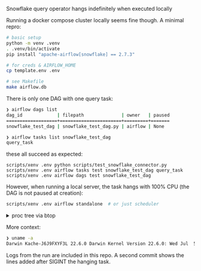 Snowflake query operator hangs indefinitely when executed locally

Running a docker compose cluster locally seems fine though. A minimal repro:

```sh
# basic setup
python -m venv .venv
. .venv/bin/activate
pip install "apache-airflow[snowflake] == 2.7.3"

# for creds & AIRFLOW_HOME
cp template.env .env

# see Makefile
make airflow.db
```

There is only one DAG with one query task:

```sh
❯ airflow dags list
dag_id             | filepath              | owner   | paused
===================+=======================+=========+=======
snowflake_test_dag | snowflake_test_dag.py | airflow | None

❯ airflow tasks list snowflake_test_dag
query_task
```

these all succeed as expected:

```
scripts/xenv .env python scripts/test_snowflake_connector.py
scripts/xenv .env airflow tasks test snowflake_test_dag query_task
scripts/xenv .env airflow dags test snowflake_test_dag
```

However, when running a local server, the task hangs with 100% CPU (the DAG is
not paused at creation):

```sh
scripts/xenv .env airflow standalone  # or just scheduler
```

<details>
<summary>proc tree via btop</summary>

    ╭─┐¹cpu┌──┐menu┌┐preset *┌───────────────────────────────┐14:01:28┌───────────────────┐BAT■ 100% ■■■■■■■■■■ ┌┐- 2000ms +┌─╮
    │                                                                                                                         │
    │                                                                                ╭─┐Apple M1 Max┌────────────────────────╮│
    │                                                                              ⢀ │CPU ■■■■■■■■■■■■■■■■■■■■■■■■■■■■■■  48%││
    │                                                                 ⡇⡆⡆⡇⡆⣄⣄⣴⣄⣀⣠⣠⢰⣸⢸│C0  ⣶⣶⣶⣶⣶⣶⣶⣶⣴⣶  72%│C5  ⣀⣀⣀⣀⣀⣀⣀⣀⣠⣠  34%││
    │                                                                ⢸⣷⣷⣧⣷⣿⣿⣿⣿⣿⣿⣿⣿⣿⣿⣿│C1  ⣶⣶⣶⣶⣶⣶⣶⣶⣶⣶  72%│C6  ⣤⣤⣴⣴⣦⣤⣤⣴⣶⣦  54%││
    │                                                                ⣿⣿⣿⣿⣿⣿⣿⣿⣿⣿⣿⣿⣿⣿⣿⣿│C2  ⣶⣶⣶⣶⣶⣶⣶⣶⣴⣴  67%│C7  ⣄⣄⣤⣄⣀⣠⣀⣠⣤⣤  37%││
    │                                                                ⢿⣿⣿⣿⣿⣿⣿⣿⣿⣿⣿⣿⣿⣿⣿⣿│C3  ⣤⣤⣤⣤⣤⣤⣤⣤⣤⣤  52%│C8  ⣀⣀⣠⣀⣀⣀⣀⣀⣠⣀  28%││
    │                                                                ⠘⡟⡟⡏⡟⡿⡿⡿⣿⣿⣿⣿⢿⢿⢿⢿⡿C4  ⣄⣄⣤⣄⣀⣠⣠⣠⣠⣠  40%│C9  ⣀⣀⣀⣀⣀⣀⣀⣀⣠⢀  26%││
    │                                                                 ⠃⠃⠃⠃⠁⠁⠁⠈  ⠈ ⠈⠸⠘⠁⠇                   LAV: 7.77 6.06 4.74││
    │                                                                                  ──────────────────────────────────────╯│
    │ up 5d 00:20                                                                                                             │
    ╰─────────────────────────────────────────────────────────────────────────────────────────────────────────────────────────╯
    ╭─┐⁴proc┌┐f airflow del┌────────────────────────────────────────────────────────┐per-core┌┐reverse┌┐tree┌┐< cpu direct >┌─╮
    │Tree:                                                                              Threads: User:       MemB       Cpu%  │
    │[-]─77168 bash (bash scripts/xenv .env airflow standalone)                                1 myusername  3.2M ⣀⣀⣀⣀⣀  0.0  │
    │ │ [-]─77169 python3.11 (/Users/myusername/Code/airflow_snowflake_test/.venv/bin/pyth)    5 myusername  158M ⣀⣀⣀⢀⢀  0.1  │
    │ │  │ [-]─77171 python3.11 (/Users/myusername/Code/airflow_snowflake_test/.venv/bin/p)    4 myusername  147M ⣀⣀⣀⣀⣀  0.5  │
    │ │  │  │ [-]─77175 python3.11 (gunicorn: master [gunicorn])                               2 myusername   66M ⣀⣀⣀⣀⣀  0.0  │
    │ │  │  │  │  ├─ 77177 python3.11 (gunicorn: worker [gunicorn])                            1 myusername   15M ⣀⣀⣀⣀⣀  0.0  │
    │ │  │  │  │  └─ 77176 python3.11 (gunicorn: worker [gunicorn])                            1 myusername   15M ⣀⣀⣀⣀⣀  0.0  │
    │ │  │  │  └─ 77174 python3.11 (/Users/myusername/Code/airflow_snowflake_test/.venv/bi)    1 myusername   13M ⣀⣀⣀⣀⣀  0.0  │
    │ │  │ [-]─77172 python3.11 (/Users/myusername/Code/airflow_snowflake_test/.venv/bin/p)    1 myusername  126M ⣀⣀⣀⣀⣀  0.0  │
    │ │  │  │ [-]─77173 python3.11 (gunicorn: master [airflow-webserver])                      2 myusername  176M ⣀⣀⣀⢀⢀  1.7  │
    │ │  │  │  │  ├─ 78489 python3.11 ([ready] gunicorn: worker [airflow-webserver])           1 myusername   28M ⣀⣀⣀⣀⣀  0.0  │
    │ │  │  │  │  ├─ 78488 python3.11 ([ready] gunicorn: worker [airflow-webserver])           1 myusername   28M ⣀⣀⣀⣀⣀  0.0  │
    │ │  │  │  │  ├─ 78487 python3.11 ([ready] gunicorn: worker [airflow-webserver])           1 myusername   29M ⣀⣀⣀⣀⣀  0.0  │
    │ │  │  │  │  └─ 78486 python3.11 ([ready] gunicorn: worker [airflow-webserver])           1 myusername   28M ⣀⣀⣀⣀⣀  0.0  │
    │ │  │ [-]─77170 python3.11 (/Users/myusername/Code/airflow_snowflake_test/.venv/bin/p)    2 myusername  149M ⣀⣀⣀⣀⣀  0.0  │
    │ │  │  │ [-]─77195 python3.11 (/Users/myusername/Code/airflow_snowflake_test/.venv/bi)    2 myusername  133M ⣀⣀⣀⣀⡀  0.0  │
    │ │  │  │  │  └─ 77198 python3.11 (airflow task runner: snowflake_test_dag query_task )    1 myusername   96M ⣀⣀⣀⣿⣿  100  │
    │ │  │  │ [-]─77188 python3.11 (gunicorn: master [gunicorn])                               2 myusername   67M ⣀⣀⣀⣀⣀  0.0  │
    │ │  │  │  │  ├─ 77191 python3.11 (gunicorn: worker [gunicorn])                            1 myusername   16M ⣀⣀⣀⣀⣀  0.0  │
    │ │  │  │  │  └─ 77190 python3.11 (gunicorn: worker [gunicorn])                            1 myusername   15M ⣀⣀⣀⣀⣀  0.0  │
    │ │  │  │  ├─ 77189 python3.11 (airflow scheduler -- DagFileProcessorManager)              2 myusername  101M ⣀⣀⣀⣀⣀  0.0  │
    │ │  │  │  └─ 77187 python3.11 (/Users/myusername/Code/airflow_snowflake_test/.venv/bi)    1 myusername   14M ⣀⣀⣀⣀⣀  0.0  │
    │                                                                                                                         │
    ╰┘↑ select ↓└┘info ↵└┘terminate└┘kill└┘signals└────────────────────────────────────────────────────────────────────┘16/21└╯

</details>


More context:

```sh
❯ uname -a
Darwin Kache-J6J9FXYF3L 22.6.0 Darwin Kernel Version 22.6.0: Wed Jul  5 22:22:05 PDT 2023; root:xnu-8796.141.3~6/RELEASE_ARM64_T6000 arm64
```

Logs from the run are included in this repo. A second commit shows the lines added after SIGINT the hanging task.
